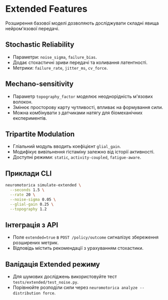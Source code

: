 # Extended Features

Розширення базової моделі дозволяють досліджувати складні явища нейром'язової передачі.

## Stochastic Reliability
- Параметри: `noise_sigma`, `failure_bias`.
- Додає стохастичні зриви передачі та коливання латентності.
- Метрики: `failure_rate`, `jitter_ms`, `cv_force`.

## Mechano-sensitivity
- Параметр `topography_factor` моделює неоднорідність м'язових волокон.
- Змінює просторову карту чутливості, впливає на формування сили.
- Можна комбінувати з датчиками натягу для біомеханічних експериментів.

## Tripartite Modulation
- Гліальний модуль вводить коефіцієнт `glial_gain`.
- Модифікує вивільнення гістаміну залежно від історії активності.
- Доступні режими: `static`, `activity-coupled`, `fatigue-aware`.

## Приклади CLI
```bash
neuromotorica simulate-extended \
  --seconds 1.5 \
  --rate 20 \
  --noise-sigma 0.05 \
  --glial-gain 0.25 \
  --topography 1.2
```

## Інтеграція з API
- Поле `extended=true` в `POST /policy/outcome` сигналізує збереження розширених метрик.
- Відповідь містить рекомендації з урахуванням стохастики.

## Валідація Extended режиму
- Для шумових досліджень використовуйте тест `tests/extended/test_noise.py`.
- Порівнюйте розподіли сили через `neuromotorica analyze --distribution force`.
